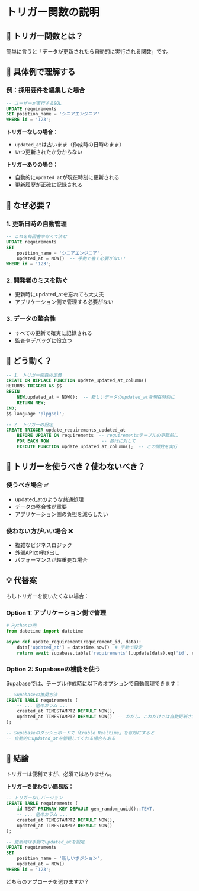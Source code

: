 # トリガー関数の説明

## 🤔 トリガー関数とは？

簡単に言うと「データが更新されたら自動的に実行される関数」です。

## 📝 具体例で理解する

### 例：採用要件を編集した場合

```sql
-- ユーザーが実行するSQL
UPDATE requirements 
SET position_name = 'シニアエンジニア' 
WHERE id = '123';
```

**トリガーなしの場合：**
- `updated_at`は古いまま（作成時の日時のまま）
- いつ更新されたか分からない

**トリガーありの場合：**
- 自動的に`updated_at`が現在時刻に更新される
- 更新履歴が正確に記録される

## 🎯 なぜ必要？

### 1. 更新日時の自動管理
```sql
-- これを毎回書かなくて済む
UPDATE requirements 
SET 
    position_name = 'シニアエンジニア',
    updated_at = NOW()  -- 手動で書く必要がない！
WHERE id = '123';
```

### 2. 開発者のミスを防ぐ
- 更新時にupdated_atを忘れても大丈夫
- アプリケーション側で管理する必要がない

### 3. データの整合性
- すべての更新で確実に記録される
- 監査やデバッグに役立つ

## 🔧 どう動く？

```sql
-- 1. トリガー関数の定義
CREATE OR REPLACE FUNCTION update_updated_at_column()
RETURNS TRIGGER AS $$
BEGIN
    NEW.updated_at = NOW();  -- 新しいデータのupdated_atを現在時刻に
    RETURN NEW;
END;
$$ language 'plpgsql';

-- 2. トリガーの設定
CREATE TRIGGER update_requirements_updated_at 
    BEFORE UPDATE ON requirements  -- requirementsテーブルの更新前に
    FOR EACH ROW                    -- 各行に対して
    EXECUTE FUNCTION update_updated_at_column();  -- この関数を実行
```

## 🚦 トリガーを使うべき？使わないべき？

### 使うべき場合 ✅
- updated_atのような共通処理
- データの整合性が重要
- アプリケーション側の負担を減らしたい

### 使わない方がいい場合 ❌
- 複雑なビジネスロジック
- 外部APIの呼び出し
- パフォーマンスが超重要な場合

## 💡 代替案

もしトリガーを使いたくない場合：

### Option 1: アプリケーション側で管理
```python
# Pythonの例
from datetime import datetime

async def update_requirement(requirement_id, data):
    data['updated_at'] = datetime.now()  # 手動で設定
    return await supabase.table('requirements').update(data).eq('id', requirement_id).execute()
```

### Option 2: Supabaseの機能を使う
Supabaseでは、テーブル作成時に以下のオプションで自動管理できます：
```sql
-- Supabaseの推奨方法
CREATE TABLE requirements (
    -- ... 他のカラム ...
    created_at TIMESTAMPTZ DEFAULT NOW(),
    updated_at TIMESTAMPTZ DEFAULT NOW()  -- ただし、これだけでは自動更新されない
);

-- Supabaseのダッシュボードで「Enable Realtime」を有効にすると
-- 自動的にupdated_atを管理してくれる場合もある
```

## 🎨 結論

トリガーは便利ですが、必須ではありません。

**トリガーを使わない簡易版：**
```sql
-- トリガーなしバージョン
CREATE TABLE requirements (
    id TEXT PRIMARY KEY DEFAULT gen_random_uuid()::TEXT,
    -- ... 他のカラム ...
    created_at TIMESTAMPTZ DEFAULT NOW(),
    updated_at TIMESTAMPTZ DEFAULT NOW()
);

-- 更新時は手動でupdated_atを設定
UPDATE requirements 
SET 
    position_name = '新しいポジション',
    updated_at = NOW()
WHERE id = '123';
```

どちらのアプローチを選びますか？